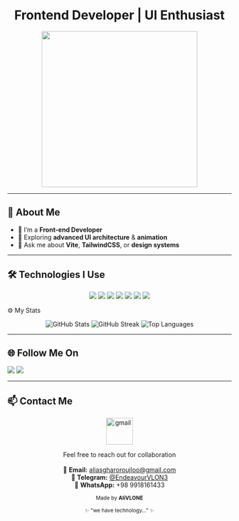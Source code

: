 <h1 align="center">Frontend Developer | UI Enthusiast</h1>

<p align="center">
  <img src="https://i.pinimg.com/originals/a1/01/b4/a101b4cd58d9ae85a1a9f85f40e36e7b.gif" width="350" />
</p>

---

## 🧠 About Me
- 🌸 I’m a **Front-end Developer**
- 🧩 Exploring **advanced UI architecture** & **animation**
- 💬 Ask me about **Vite**, **TailwindCSS**, or **design systems**

---

## 🛠 Technologies I Use
<p align="center">
  <a href="https://developer.mozilla.org/en-US/docs/Web/HTML"><img src="https://skillicons.dev/icons?i=html" /></a>
  <a href="https://developer.mozilla.org/en-US/docs/Web/CSS"><img src="https://skillicons.dev/icons?i=css" /></a>
  <a href="https://tailwindcss.com/"><img src="https://skillicons.dev/icons?i=tailwind" /></a>
  <a href="https://developer.mozilla.org/en-US/docs/Web/JavaScript"><img src="https://skillicons.dev/icons?i=js" /></a>
  <a href="https://vitejs.dev/"><img src="https://skillicons.dev/icons?i=vite" /></a>
  <a href="https://git-scm.com/"><img src="https://skillicons.dev/icons?i=git" /></a>
  <a href="https://github.com/"><img src="https://skillicons.dev/icons?i=github" /></a>
</p>
 ⚙️ My Stats
<p align="center">
  <img 
 <img src="https://github-readme-stats.vercel.app/api?username=yourusername&show_icons=true&theme=tokyonight" alt="GitHub Stats" />
  <img src="https://github-readme-streak-stats.herokuapp.com/?user=yourusername&theme=tokyonight" alt="GitHub Streak" />
  <img src="https://github-readme-stats.vercel.app/api/top-langs/?username=yourusername&layout=compact&theme=tokyonight" alt="Top Languages" />
</p>


---

## 🌐 Follow Me On
<p align="left">
  <a href="https://github.com/AliVLONE">   <img src="https://skillicons.dev/icons?i=github" /></a>
  <a href="https://instagram.com/s.c.ottt?igsh=MWNpNjBjYzdjcGdwcA==">  <img src="https://skillicons.dev/icons?i=instagram" /></a>
 
 
</p>


---
## 📫 Contact Me  

<p align="center">
  <a href="mailto:aliasgharoroujloo@gmail.com" target="_blank"> 
    <img src="https://skillicons.dev/icons?i=gmail" width="60" alt="gmail"/>
  </a>
</p>

<p align="center">
  Feel free to reach out for collaboration 
  <br><br>
  💌 <b>Email:</b> <a href="mailto:aliasgharoroujloo@gmail.com">aliasgharoroujloo@gmail.com</a>  
  <br>
  💬 <b>Telegram:</b> <a href="https://t.me/EndeavourVLON3">@EndeavourVLON3</a>   
  <br>
  📱 <b>WhatsApp:</b> +98 9918161433 
</p>

<p align="center">
  <sub>Made by <b>AliVLONE</b></sub> 
</p>


<p align="center">
  <sub>✨ "we have technology..." ✨</sub>
</p>
